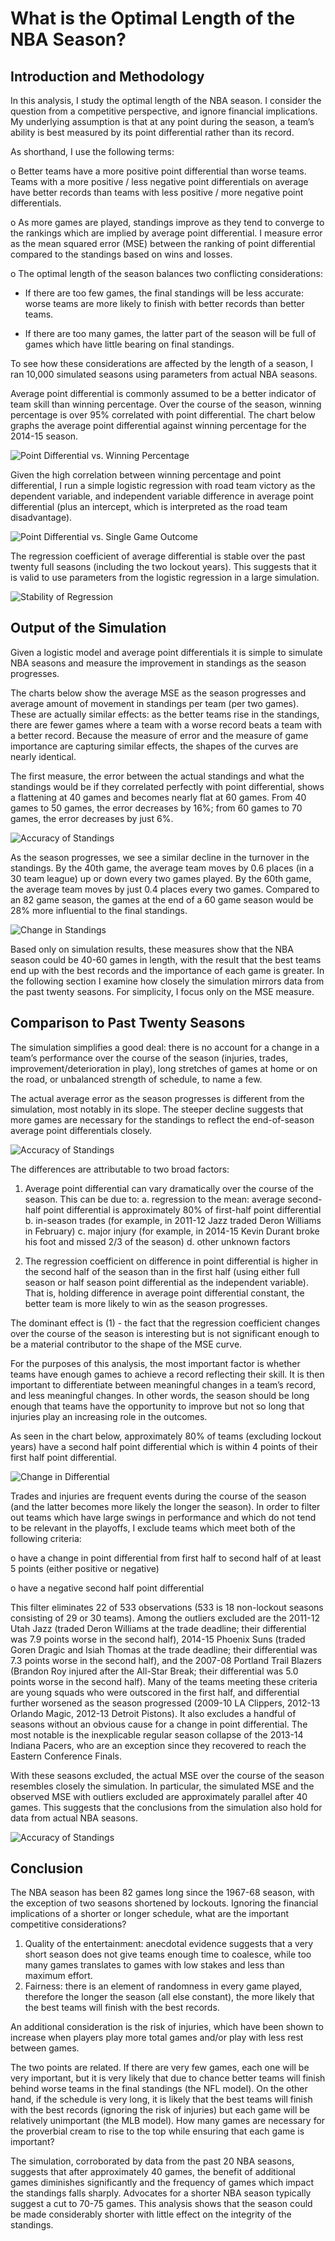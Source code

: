 # What is the Optimal Length of the NBA Season?


## Introduction and Methodology

In this analysis, I study the optimal length of the NBA season. I consider the question from a competitive perspective, and ignore financial implications.  My underlying assumption is that at any point during the season, a team’s ability is best measured by its point differential rather than its record.

As shorthand, I use the following terms:

o	Better teams have a more positive point differential than worse teams.   Teams with a more positive / less negative point differentials on average have better records than teams with less positive / more negative point differentials.

o	As more games are played, standings improve as they tend to converge to the rankings which are implied by average point differential.  I measure error as the mean squared error (MSE) between the ranking of point differential compared to the standings based on wins and losses.

o	The optimal length of the season balances two conflicting considerations:

-	If there are too few games, the final standings will be less accurate: worse teams are more likely to finish with better records than better teams.

-	If there are too many games, the latter part of the season will be full of games which have little bearing on final standings.

To see how these considerations are affected by the length of a season, I ran 10,000 simulated seasons using parameters from actual NBA seasons.  

Average point differential is commonly assumed to be a better indicator of team skill than winning percentage.  Over the course of the season, winning percentage is over 95% correlated with point differential.  The chart below graphs the average point differential against winning percentage for the 2014-15 season. 

![Point Differential vs. Winning Percentage](https://github.com/nickhalpern/Optimal-NBA-season-length/blob/master/nba1.png)

Given the high correlation between winning percentage and point differential, I run a simple logistic regression with road team victory as the dependent variable, and independent variable difference in average point differential (plus an intercept, which is interpreted as the road team disadvantage).

![Point Differential vs. Single Game Outcome](https://github.com/nickhalpern/Optimal-NBA-season-length/blob/master/nba2.png)

The regression coefficient of average differential is stable over the past twenty full seasons (including the two lockout years).  This suggests that it is valid to use parameters from the logistic regression in a large simulation. 

![Stability of Regression](https://github.com/nickhalpern/Optimal-NBA-season-length/blob/master/nba3.png)

## Output of the Simulation

Given a logistic model and average point differentials it is simple to simulate NBA seasons and measure the improvement in standings as the season progresses.

The charts below show the average MSE as the season progresses and average amount of movement in standings per team (per two games).  These are actually similar effects: as the better teams rise in the standings, there are fewer games where a team with a worse record beats a team with a better record.  Because the measure of error and the measure of game importance are capturing similar effects, the shapes of the curves are nearly identical.

The first measure, the error between the actual standings and what the standings would be if they correlated perfectly with point differential, shows a flattening at 40 games and becomes nearly flat at 60 games.  From 40 games to 50 games, the error decreases by 16%; from 60 games to 70 games, the error decreases by just 6%.

![Accuracy of Standings](https://github.com/nickhalpern/Optimal-NBA-season-length/blob/master/nba4.png)

As the season progresses, we see a similar decline in the turnover in the standings.  By the 40th game, the average team moves by 0.6 places (in a 30 team league) up or down every two games played.  By the 60th game, the average team moves by just 0.4 places every two games.  Compared to an 82 game season, the games at the end of a 60 game season would be 28% more influential to the final standings.

![Change in Standings](https://github.com/nickhalpern/Optimal-NBA-season-length/blob/master/nba5.png)

Based only on simulation results, these measures show that the NBA season could be 40-60 games in length, with the result that the best teams end up with the best records and the importance of each game is greater.  In the following section I examine how closely the simulation mirrors data from the past twenty seasons.  For simplicity, I focus only on the MSE measure.

## Comparison to Past Twenty Seasons

The simulation simplifies a good deal: there is no account for a change in a team’s performance over the course of the season (injuries, trades, improvement/deterioration in play), long stretches of games at home or on the road, or unbalanced strength of schedule, to name a few.

The actual average error as the season progresses is different from the simulation, most notably in its slope.  The steeper decline suggests that more games are necessary for the standings to reflect the end-of-season average point differentials closely.

![Accuracy of Standings](https://github.com/nickhalpern/Optimal-NBA-season-length/blob/master/nba6.png)

The differences are attributable to two broad factors:

1.	Average point differential can vary dramatically over the course of the season.   This can be due to:
a.	regression to the mean: average second-half point differential is approximately 80% of first-half point differential 
b.	in-season trades (for example, in 2011-12 Jazz traded Deron Williams in February)
c.	major injury (for example, in 2014-15 Kevin Durant broke his foot and missed 2/3 of the season)
d.	other unknown factors 

2.	The regression coefficient on difference in point differential is higher in the second half of the season than in the first half (using either full season or half season point differential as the independent variable).  That is, holding difference in average point differential constant, the better team is more likely to win as the season progresses.

The dominant effect is (1) - the fact that the regression coefficient changes over the course of the season is interesting but is not significant enough to be a material contributor to the shape of the MSE curve.  

For the purposes of this analysis, the most important factor is whether teams have enough games to achieve a record reflecting their skill.  It is then important to differentiate between meaningful changes in a team’s record, and less meaningful changes.  In other words, the season should be long enough that teams have the opportunity to improve but not so long that injuries play an increasing role in the outcomes. 

As seen in the chart below, approximately 80% of teams (excluding lockout years) have a second half point differential which is within 4 points of their first half point differential.  

![Change in Differential](https://github.com/nickhalpern/Optimal-NBA-season-length/blob/master/nba7.png)

Trades and injuries are frequent events during the course of the season (and the latter becomes more likely the longer the season).  In order to filter out teams which have large swings in performance and which do not tend to be relevant in the playoffs, I exclude teams which meet both of the following criteria:

o	have a change in point differential from first half to second half of at least 5 points (either positive or negative)

o	have a negative second half point differential

This filter eliminates 22 of 533 observations (533 is 18 non-lockout seasons consisting of 29 or 30 teams).  Among the outliers excluded are the 2011-12 Utah Jazz (traded Deron Williams at the trade deadline; their differential was 7.9 points worse in the second half), 2014-15 Phoenix Suns (traded Goren Dragic and Isiah Thomas at the trade deadline; their differential was 7.3 points worse in the second half), and the 2007-08 Portland Trail Blazers (Brandon Roy injured after the All-Star Break; their differential was 5.0 points worse in the second half).  Many of the teams meeting these criteria are young squads who were outscored in the first half, and differential further worsened as the season progressed (2009-10 LA Clippers, 2012-13 Orlando Magic, 2012-13 Detroit Pistons).  It also excludes a handful of seasons without an obvious cause for a change in point differential.  The most notable is the inexplicable regular season collapse of the 2013-14 Indiana Pacers, who are an exception since they recovered to reach the Eastern Conference Finals.

With these seasons excluded, the actual MSE over the course of the season resembles closely the simulation.  In particular, the simulated MSE and the observed MSE with outliers excluded are approximately parallel after 40 games.  This suggests that the conclusions from the simulation also hold for data from actual NBA seasons.

![Accuracy of Standings](https://github.com/nickhalpern/Optimal-NBA-season-length/blob/master/nba8.png)

## Conclusion

The NBA season has been 82 games long since the 1967-68 season, with the exception of two seasons shortened by lockouts.  Ignoring the financial implications of a shorter or longer schedule, what are the important competitive considerations?

1.	Quality of the entertainment: anecdotal evidence suggests that a very short season does not give teams enough time to coalesce, while too many games translates to games with low stakes and less than maximum effort.
2.	Fairness: there is an element of randomness in every game played, therefore the longer the season (all else constant), the more likely that the best teams will finish with the best records.

An additional consideration is the risk of injuries, which have been shown to increase when players play more total games and/or play with less rest between games.

The two points are related.  If there are very few games, each one will be very important, but it is very likely that due to chance better teams will finish behind worse teams in the final standings (the NFL model).  On the other hand, if the schedule is very long, it is likely that the best teams will finish with the best records (ignoring the risk of injuries) but each game will be relatively unimportant (the MLB model).  How many games are necessary for the proverbial cream to rise to the top while ensuring that each game is important?  

The simulation, corroborated by data from the past 20 NBA seasons, suggests that after approximately 40 games, the benefit of additional games diminishes significantly and the frequency of games which impact the standings falls sharply.  Advocates for a shorter NBA season typically suggest a cut to 70-75 games.  This analysis shows that the season could be made considerably shorter with little effect on the integrity of the standings.
